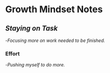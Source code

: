 # Growth Mindset Notes

## *Staying on Task*
-*Focusing more on work needed to be finished.*
### Effort
-*Pushing myself to do more.*
